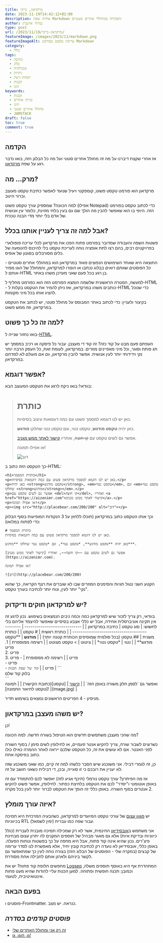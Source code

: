 ```yaml
---
title: מרקדאון, בייבי
date: 2023-11-19T14:42:12+02:00
description: אודות שפת Markdown ותפקידה במחוללי אתרים סטטיים
author: נמרוד איזנברג
type: post
url: /2023/11/19/מרקדאון-בייבי/
featureImage: /images/2023/11/markdown.png
featureImageAlt: עריכת טקסט בפורמט Markdown
category:
  - כללי
tags:
  - כתיבה
  - בלוג
  - טכנולוגיה
  - גיקיות
  - הסחת-דעת
  - תכנות
  - הוגו
keywords:
  - תכנות
  - בניית אתרים
  - הוגו
  - מחולל אתרים סטטי
  - JAMSTACK
draft: false
toc: true
comment: true
---
```

## הקדמה
אז אחרי שקצת דיברנו על מה זה מחולל אתרים סטטי ועל מה כל הבלגן הזה, בואו נדבר רגע על שפת [מרקדאון](https://www.markdownguide.org/).
## מרק... מה?
מרקדאון הוא פורמט טקסט פשוט, קומפקטי ויעיל שנועד לאפשר כתיבת טקסט מעוצב וברור היטב.

למה הכוונה? שמספיק עורך טקסט פשוט (אפילו Notepad) כדי לכתוב טקסט בפורמט הזה. היופי בו הוא שאפשר להבין מה הולך שם גם בעין בלתי מזוינת, כלומר עין אנושית של אדם בלי יותר מדי הבנה טכנית.
## אבל למה זה צריך לעניין אותנו בכלל?
פשטות השפה והעבודה שמדובר בפורמט פתוח הפכו את מרקדאון לכלי עריכה פופולארי בפרויקטים רבים, בהם רצו לתת אופציה נוחה לעריכת טקסט בלי להיכנס להטמעה של כלים מסורבלים בסגנון של אופיס.

התוצאה היא שאחד השימושים הנפוצים *מאוד* במרקדאון הוא במחוללי אתרים סטטיים - *כל הפוסטים שאתם רואים בבלוג נכתבו או הומרו למרקדאון*, והמחולל של הוגו ממיר אותם ל-HTML בן רגע בכל פעם שאני מעדכן משהו באתר.

למעשה, המטרה הראשונית שלשמה הומצא הפורמט הזה הוא כפורמט מחליף ל-HTML - כותבים משהו במרקדאון, ואז ניתן להמיר את הטקסט בקלות ל-HTML כדי שנוכל להציג אותו בכל מיני מקומות.

בקיצור ולעניין: כדי לכתוב באתר המבוסס על מחולל סטטי, יש לכתוב את הטקסט במרקדאון, וזה ממש פשוט.
## למה זה כל כך פשוט?
בואו נחזור שנייה ל-[HTML](https://www.w3schools.com/html/).

העפתם פעם מבט על קוד כזה? זה קוד די מעצבן. עבור כל פיסקה או רכיב במסמך יש תג פותח וסוגר, וכל מיני מאפיינים מוזרים. במרקדאון, לעומת זאת, כל העסק הרבה יותר נקי וידידותי יותר לעין אנושית. אפשר להבין מרקדאון, *גם אם מעולם לא למדתם במרקדאון*.
## אפשר דוגמא?
בוודאי! בואו ניקח לרגע את הטקסט המעוצב הבא:
> # כותרת
> כאן יש לנו דוגמא למסמך פשוט עם כמה דוגמאות עיצוב בסיסיות.
>
> כאן יהיה **טקסט מודגש**, *טקסט נטוי*, וגם *טקסט נטוי שחלקו **מודגש***.
>
> אפשר גם לשים טקסט עם ~~קו חוצה~~, ואחריו [קישור לאתר ממש מגניב](https://aizenimr.com).
>
> או אפילו תמונה!
>
> ![דוב](http://placebear.com/200/200)

כך הטקסט הזה כתוב ב-HTML:
<div class="highlight" dir=ltr><pre tabindex="0" class="chroma"><code class="language-fallback" data-lang="fallback"><span class="line pre_nolines"><span class="cl">&lt;h1&gt;כותרת המסמך&lt;/h1&gt;
</span></span><span class="line pre_nolines"><span class="cl">&lt;p&gt;כאן יש לנו דוגמא למסמך מרקדאון פשוט עם כמה דוגמאות בסיסיות.&lt;/p&gt;
</span></span><span class="line pre_nolines"><span class="cl">&lt;p&gt;כאן יהיה &lt;strong&gt;טקסט מודגש&lt;/strong&gt;, &lt;em&gt;טקסט נטוי&lt;/em&gt;, וגם &lt;em&gt;טקסט נטוי שחלקו &lt;strong&gt;מודגש&lt;/strong&gt;&lt;/em&gt;.&lt;/p&gt;
</span></span><span class="line pre_nolines"><span class="cl">&lt;p&gt;אפשר גם לשים טקסט עם &lt;del&gt;קו חוצה&lt;/del&gt;, ואחריו &lt;a href="https://aizenimr.com"&gt;קישור לאתר ממש מגניב&lt;/a&gt;.&lt;/p&gt;
</span></span><span class="line pre_nolines"><span class="cl">&lt;p&gt;או אפילו תמונה!&lt;/p&gt;
</span></span><span class="line pre_nolines"><span class="cl">&lt;p&gt;&lt;img src="http://placebear.com/200/200" alt="דוב"&gt;&lt;/p&gt;
</span></span></code></pre></div><div class="panel_box"><a href="#" title="Copy Code" class="icon panel_icon panel_copy" style="background-image: url(&quot;/icons/copy.svg&quot;);"></a><a href="#" title="Toggle Line Numbers" class="icon panel_icon panel_lines" style="background-image: url(&quot;/icons/order.svg&quot;);"></a><a href="#" title="Toggle Line Wrap" class="icon panel_icon panel_wrap" style="background-image: url(&quot;/icons/carly.svg&quot;);"></a><a href="#" title="Toggle code block expand" class="icon panel_icon panel_expand panel_hide" style="background-image: url(&quot;/icons/expand.svg&quot;);"></a></div>
וכך אותו הטקסט כתוב במרקדאון (תוכלו ללחוץ על 3 הנקודות המופיעות בסוף הבלוק כדי לפתוח במלואו):

```
# כותרת המסמך
כאן יש לנו דוגמא למסמך מרקדאון פשוט עם כמה דוגמאות בסיסיות.

כאן יהיה **טקסט מודגש**, *טקסט נטוי*, וגם *טקסט נטוי שחלקו **מודגש***.

אפשר גם לשים טקסט עם ~~קו חוצה~~, ואחריו [קישור לאתר ממש מגניב](https://aizenimr.com).

או אפילו תמונה!

![דוב](http://placebear.com/200/200)
```
הקטע השני נטול תגיות והסימנים המוזרים שבו לא שוברים את רצף הקריאה, כך שהוא "נקי" יותר לעין, ונוח יותר לכתיבה בעורך טקסט.
## יש למרקדאון חוקים ודיקדוק?
בוודאי, רק צריך לזכור שיש למרקדאון כמה וכמה *ניבים* הנמצאים בשימוש. נכון לרגע זה אין תקינה אוניברסלית אחידה, אבל יש כללי אצבע בסיסיים שאפשר להיצמד אליהם בלי לחשוש:
| סוג טקסט                      | כתיבה במרקדאון                                 |
| ----------------------------- | ---------------------------------------------- |
| כותרת ראשית                   | # טקסט                                         |
| כותרת משנית                   | ## טקסט (בכל סולמית שמוסיפים הכותרת קטנה יותר) |
| **מודגש**                     | \*\*טקסט מודגש\*\*                             |
| *נטוי*                        | \*טקסט נטוי\*                                  |
| ציטוט                         | > טקסט מצוטט                                   |
| רשימה ממוספרת                 | 1. פריט<br>2. פריט<br>3. פריט                                        |
| רשימה לא ממסופרת              | \- פריט<br>\- פריט<br>\- פריט                                        |
| ```קוד של שפת תכנות```                     | \`\`\`<br>בלוק קוד שלם<br> \`\`\`<br>ואפשר גם \`לסמן חלק משורה באופן הזה\`                                      |
| [קישור](https://aizenimr.com) | \[טקסט\](כתובת הקישור)                         |
| תמונה                         | \!\[טקסט לתיאור התמונה\](image.jpg)            |

מניסיון - 4 הפריטים הראשונים נמצאים בשימוש תדיר.
## יש משהו מעצבן במרקדאון?
כן!

מה שהכי מעצבן משתמשים חדשים הוא הטיפול בשורה חדשה. למה הכוונה?

כשרוצים לשבור שורה, צריך להקיש אנטר *פעמיים*, או לחילופין לשים סימן \/ בסוף השורה לפני האנטר. אם לא עושים את זה, כל הטקסט שלכם ייראה לאחר ההמרה כאילו כולו כתוב בפיסקה אחת.

כן, זה לגמרי דבילי. אני משוכנע שיש הסבר כלשהו למה זה קיים, כמו שאני משוכנע שזה לא יעניין את רובכם כי זו סוגייה, ובכן, די דבילית כשאני חושב על זה.

אז מה הפיתרון? עורך טקסט נורמלי (תיכף אגיע לזה) יאפשר לכם להתמודד עם זה באופן אוטומטי ו"יסדר" לכם את הטקסט בלחיצת כפתור. לחילופין, אפשר פשוט להקיש 2 אנטרים בסוף השורה. באופן כללי זה הופך את הטקסט לברור יותר לעין בכל מקרה.
## איזה עורך מומלץ?
יש [מגוון עצום](https://geekflare.com/best-markdown-editors/) של עורכי טקסט המיועדים למרקדאון, כשהבעיה המרכזית היא תמיכה בכיווניות RTL (ימין לשמאל) עבור שפה כמו עברית.

אני משתמש ב[אובסידיאן](https://obsidian.md/) החינמית, אשר לא רק שמכילה תמיכה מובנית לעברית (כולל כיווניות ובדיקת איות) אלא גם מאגר מבהיל של תוספים המקנים לה יתרון עצום מבחינת פיצ'רים. נכון שהיא אינה קוד פתוח, אבל היא מחפה על כך בפשטות ונוחות הפעלה. באופן כללי, אובסידיאן לא נועדה רק לכתיבת קובץ יחיד, אלא מאפשרת לנו לסדר ערימה של קבצים (במקרה שלי - הפוסטים של הבלוג הזה) בצורה נוחה לעין כך שמתאפשר גם לקשר ביניהם ולארגן אותם לחבילה אחת מסודרת.

מחפשים חלופת קוד פתוח? יש את [Logseq](https://logseq.com/) המתהדרת אף היא באוסף תוספים משלה, וכמובן: תכנה חופשית ופתוחה. למען הכנות עליי להודות שהיא מעט פחות אינטואיטיבית, לטעמי.
## בפעם הבאה
פוסטים ו-Frontmatter. כנראה. יש מצב.
## *פוסטים קודמים בסדרה*
* [זה רק אני ומחולל האתרים שלי](/2023/11/05/%D7%96%D7%94-%D7%A8%D7%A7-%D7%90%D7%A0%D7%99-%D7%95%D7%9E%D7%97%D7%95%D7%9C%D7%9C-%D7%94%D7%90%D7%AA%D7%A8%D7%99%D7%9D-%D7%A9%D7%9C%D7%99/)
* [גו, הוגו, גו!](/2023/11/07/%D7%92%D7%95-%D7%94%D7%95%D7%92%D7%95-%D7%92%D7%95/)